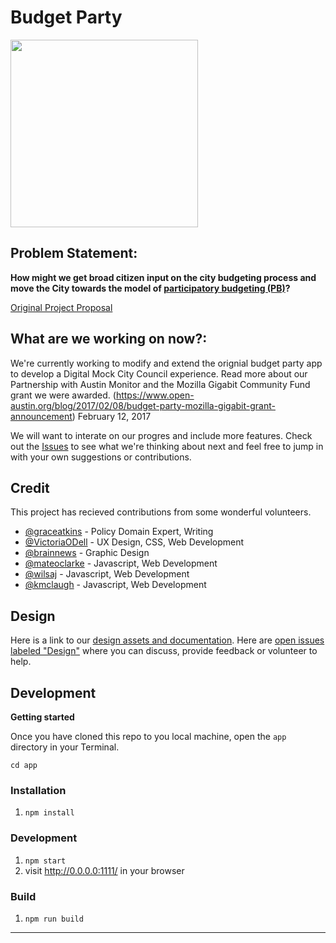 # Budget Party

<img src="http://dsh.re/af3f9" width="300"/>

## Problem Statement: 

**How might we get broad citizen input on the city budgeting process and move the City towards the model of [participatory budgeting (PB)](http://www.participatorybudgeting.org/about-participatory-budgeting/what-is-pb/)?**

[Original Project Proposal](https://github.com/open-austin/project-ideas/issues/70)

## What are we working on now?:

We're currently working to modify and extend the orignial budget party app to develop a Digital Mock City Council experience. Read more about our Partnership with Austin Monitor and the Mozilla Gigabit Community Fund grant we were awarded. (https://www.open-austin.org/blog/2017/02/08/budget-party-mozilla-gigabit-grant-announcement) 
February 12, 2017

We will want to interate on our progres and include more features. Check out the [Issues](https://github.com/open-austin/budgetparty/issues) to see what we're thinking about next and feel free to jump in with your own suggestions or contributions.

## Credit

This project has recieved contributions from some wonderful volunteers. 

- [@graceatkins](https://github.com/graceatkins) - Policy Domain Expert, Writing
- [@VictoriaODell](https://github.com/VictoriaODell) - UX Design, CSS, Web Development
- [@brainnews](https://github.com/brainnews) - Graphic Design
- [@mateoclarke](https://github.com/mateoclarke) - Javascript, Web Development
- [@wilsaj](https://github.com/wilsaj) - Javascript, Web Development
- [@kmclaugh](https://github.com/kmclaugh) - Javascript, Web Development

## Design

Here is a link to our [design assets and documentation](./design). Here are [open issues labeled "Design"](https://github.com/open-austin/hack-the-budget/issues?q=is%3Aissue+is%3Aopen+label%3Adesign) where you can discuss, provide feedback or volunteer to help.

## Development

**Getting started**

Once you have cloned this repo to you local machine, open the `app` directory in your Terminal.

`cd app`

### Installation

1. `npm install`

### Development

1. `npm start`
2. visit http://0.0.0.0:1111/ in your browser

### Build

1. `npm run build`


___

